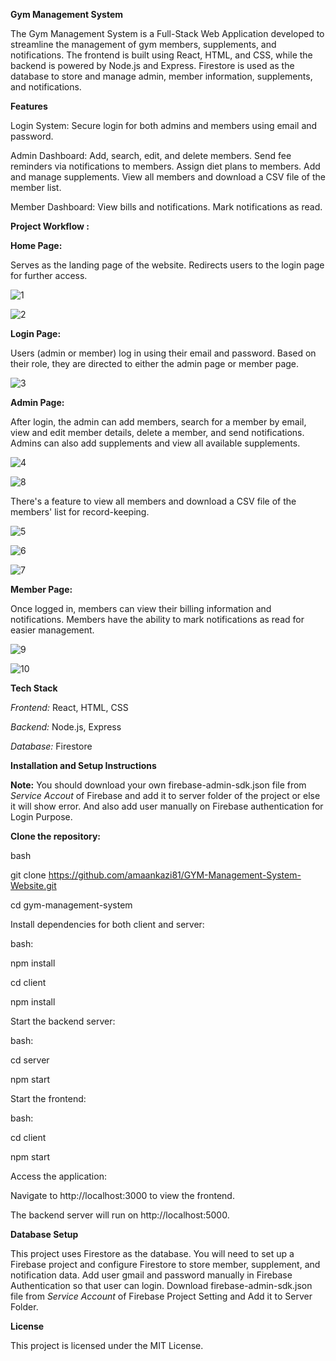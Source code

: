 ****Gym Management System****

The Gym Management System is a Full-Stack Web Application developed to streamline the management of gym members, supplements, and notifications. The frontend is built using React, HTML, and CSS, while the backend is powered by Node.js and Express. Firestore is used as the database to store and manage admin, member information, supplements, and notifications.


**Features**

Login System: Secure login for both admins and members using email and password.

Admin Dashboard: Add, search, edit, and delete members.
Send fee reminders via notifications to members.
Assign diet plans to members.
Add and manage supplements.
View all members and download a CSV file of the member list.

Member Dashboard:
View bills and notifications.
Mark notifications as read.


**Project Workflow :**

**Home Page:**

Serves as the landing page of the website.
Redirects users to the login page for further access.

![1](https://github.com/user-attachments/assets/a10ea242-b6a8-4077-86b0-3aa3ef51629c)

![2](https://github.com/user-attachments/assets/48f44c7f-cfff-4d5b-88d3-51381841b482)


**Login Page:**

Users (admin or member) log in using their email and password.
Based on their role, they are directed to either the admin page or member page.

![3](https://github.com/user-attachments/assets/c096ae49-552f-4f13-8652-c61d5370e27f)


**Admin Page:**

After login, the admin can add members, search for a member by email, view and edit member details, delete a member, and send notifications.
Admins can also add supplements and view all available supplements.

![4](https://github.com/user-attachments/assets/8cd58e5a-3d7a-4412-a8a0-fdeed7740453)

![8](https://github.com/user-attachments/assets/bf0d1b72-75f3-4a14-a3ee-96ba64bb7e5f)

There's a feature to view all members and download a CSV file of the members' list for record-keeping.

![5](https://github.com/user-attachments/assets/368a6a5d-505b-48d5-85a9-a2f8ba8e1556)

![6](https://github.com/user-attachments/assets/c431fdd4-9eb5-485e-a4ac-431e8ffe4476)

![7](https://github.com/user-attachments/assets/984184bb-3f7d-4bc7-80b9-b5bc74399734)


**Member Page:**

Once logged in, members can view their billing information and notifications.
Members have the ability to mark notifications as read for easier management.

![9](https://github.com/user-attachments/assets/8b80835b-6c41-42f1-8710-1452e73da314)

![10](https://github.com/user-attachments/assets/a43ad2e5-cb5e-4162-a6f6-4dc0cd96864c)


**Tech Stack**

*Frontend:* React, HTML, CSS

*Backend:* Node.js, Express

*Database:* Firestore


**Installation and Setup Instructions**

**Note:** You should download your own firebase-admin-sdk.json file from *Service Accout* of Firebase and add it to server folder of the project or else it will show error. And also add user manually on Firebase authentication for Login Purpose.


**Clone the repository:**

bash

git clone https://github.com/amaankazi81/GYM-Management-System-Website.git

cd gym-management-system

Install dependencies for both client and server:

bash:

npm install

cd client

npm install

Start the backend server:

bash:

cd server

npm start

Start the frontend:

bash:

cd client

npm start

Access the application:

Navigate to http://localhost:3000 to view the frontend.

The backend server will run on http://localhost:5000.

**Database Setup**

This project uses Firestore as the database. You will need to set up a Firebase project and configure Firestore to store member, supplement, and notification data. Add user gmail and password manually in Firebase Authentication so that user can login. Download firebase-admin-sdk.json file from *Service Account* of Firebase Project Setting and Add it to Server Folder.

**License**

This project is licensed under the MIT License.

